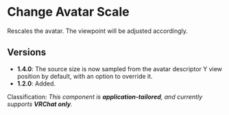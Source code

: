 ﻿# Change Avatar Scale

Rescales the avatar. The viewpoint will be adjusted accordingly.

## Versions

- **1.4.0**: The source size is now sampled from the avatar descriptor Y view position by default, with an option to override it.
- **1.2.0**: Added.

Classification: *This component is **application-tailored**, and currently supports **VRChat only**.*
